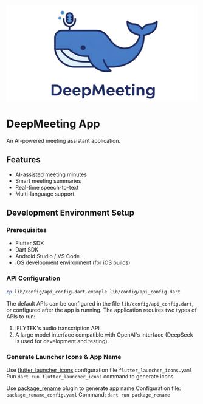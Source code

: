 ![DeepMeeting Logo](assets/logo/deepmeeting-logo-banner.jpeg)

# DeepMeeting App

An AI-powered meeting assistant application.

## Features

- AI-assisted meeting minutes
- Smart meeting summaries 
- Real-time speech-to-text
- Multi-language support

## Development Environment Setup

### Prerequisites

- Flutter SDK
- Dart SDK
- Android Studio / VS Code
- iOS development environment (for iOS builds)

### API Configuration
```bash
cp lib/config/api_config.dart.example lib/config/api_config.dart
```
The default APIs can be configured in the file `lib/config/api_config.dart`, or configured after the app is running. The application requires two types of APIs to run:
1. iFLYTEK's audio transcription API
2. A large model interface compatible with OpenAI's interface (DeepSeek is used for development and testing).

### Generate Launcher Icons & App Name
Use [flutter_launcher_icons](https://pub.dev/packages/flutter_launcher_icons) configuration file `flutter_launcher_icons.yaml`
Run `dart run flutter_launcher_icons` command to generate icons

Use [package_rename](https://pub.dev/packages/package_rename) plugin to generate app name
Configuration file: `package_rename_config.yaml`
Command: `dart run package_rename`